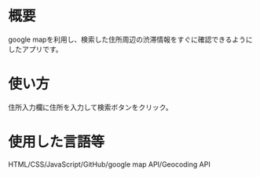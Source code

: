 # 概要
google mapを利用し、検索した住所周辺の渋滞情報をすぐに確認できるようにしたアプリです。

# 使い方
住所入力欄に住所を入力して検索ボタンをクリック。

# 使用した言語等
HTML/CSS/JavaScript/GitHub/google map API/Geocoding API
